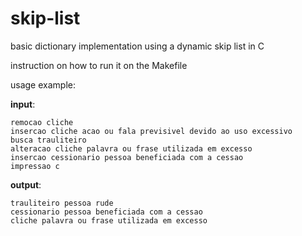 # skip-list
basic dictionary implementation using a dynamic skip list in C

instruction on how to run it on the Makefile

usage example:

<b>input</b>:
```insercao trauliteiro pessoa rude
remocao cliche
insercao cliche acao ou fala previsivel devido ao uso excessivo
busca trauliteiro
alteracao cliche palavra ou frase utilizada em excesso
insercao cessionario pessoa beneficiada com a cessao
impressao c
```

<b>output</b>:
```OPERACAO INVALIDA
trauliteiro pessoa rude
cessionario pessoa beneficiada com a cessao
cliche palavra ou frase utilizada em excesso
```
